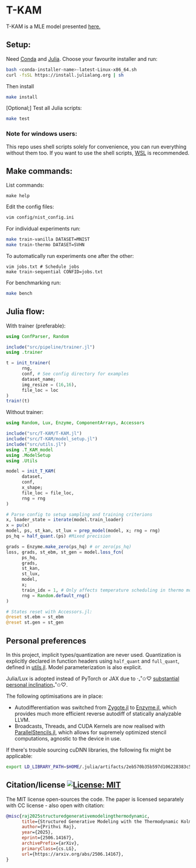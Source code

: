 # T-KAM 

T-KAM is a MLE model presented [here.](https://www.arxiv.org/abs/2506.14167)

## Setup:

Need [Conda](https://docs.conda.io/projects/conda/en/latest/user-guide/install/index.html) and [Julia](https://github.com/JuliaLang/juliaup). Choose your favourite installer and run: 

```bash
bash <conda-installer-name>-latest-Linux-x86_64.sh
curl -fsSL https://install.julialang.org | sh
```

Then install

```bash
make install
```

[Optional;] Test all Julia scripts:

```bash
make test
```

### Note for windows users:

This repo uses shell scripts solely for convenience, you can run everything without them too. If you want to use the shell scripts, [WSL](https://learn.microsoft.com/en-us/windows/wsl/install) is recommended.

## Make commands:

List commands:
```
make help
```

Edit the config files:

```bash
vim config/nist_config.ini
```

For individual experiments run:

```bash
make train-vanilla DATASET=MNIST
make train-thermo DATASET=SVHN
```

To automatically run experiments one after the other:
```
vim jobs.txt # Schedule jobs
make train-sequential CONFID=jobs.txt
```

For benchmarking run:

```bash
make bench
```

## Julia flow:

With trainer (preferable):

```julia
using ConfParser, Random

include("src/pipeline/trainer.jl")
using .trainer

t = init_trainer(
      rng, 
      conf, # See config directory for examples
      dataset_name; 
      img_resize = (16,16), 
      file_loc = loc
)
train!(t)
```

Without trainer:

```julia
using Random, Lux, Enzyme, ComponentArrays, Accessors

include("src/T-KAM/T-KAM.jl")
include("src/T-KAM/model_setup.jl")
include("src/utils.jl")
using .T_KAM_model
using .ModelSetup
using .Utils

model = init_T_KAM(
      dataset, 
      conf, 
      x_shape; 
      file_loc = file_loc, 
      rng = rng
)

# Parse config to setup sampling and training criterions
x, loader_state = iterate(model.train_loader)
x = pu(x)
model, ps, st_kan, st_lux = prep_model(model, x; rng = rng) 
ps_hq = half_quant.(ps) #Mixed precision

grads = Enzyme.make_zero(ps_hq) # or zero(ps_hq)
loss, grads, st_ebm, st_gen = model.loss_fcn(
      ps_hq,
      grads,
      st_kan,
      st_lux,
      model,
      x;
      train_idx = 1, # Only affects temperature scheduling in thermo model
      rng = Random.default_rng()
)

# States reset with Accessors.jl:
@reset st.ebm = st_ebm
@reset st.gen = st_gen
```

## Personal preferences

In this project, implicit types/quantization are never used. Quantization is explicitly declared in function headers using `half_quant` and `full_quant`, defined in [utils.jl](src/utils.jl). Model parameterization is also explicit.

Julia/Lux is adopted instead of PyTorch or JAX due to ‧₊˚✩♡ [substantial personal inclination](https://www.linkedin.com/posts/prithvi-raj-eng_i-moved-from-pytorch-to-jax-to-julia-a-activity-7330842135534919681-9XJF?utm_source=share&utm_medium=member_desktop&rcm=ACoAADUTwcMBFnTsuwtIbYGuiSVLmSAnTVDeOQQ)₊˚✩♡.

The following optimisations are in place:

- Autodifferentiation was switched from [Zygote.jl](https://github.com/FluxML/Zygote.jl) to [Enzyme.jl](https://enzyme.mit.edu/julia/stable/), which provides much more efficient reverse autodiff of statically analyzable LLVM. 
- Broadcasts, Threads, and CUDA Kernels are now realised with [ParallelStencils.jl](https://github.com/omlins/ParallelStencil.jl), which allows for supremely optimized stencil computations, agnostic to the device in use. 

If there's trouble sourcing cuDNN libraries, the following fix might be applicable:

```bash
export LD_LIBRARY_PATH=$HOME/.julia/artifacts/2eb570b35b597d106228383c5cfa490f4bf538ee/lib:$LD_LIBRARY_PATH
```

## Citation/license [![License: MIT](https://img.shields.io/badge/License-MIT-yellow.svg)](https://opensource.org/licenses/MIT)

The MIT license open-sources the code. The paper is licensed separately with CC license - also open with citation:

```bibtex
@misc{raj2025structuredgenerativemodelingthermodynamic,
      title={Structured Generative Modeling with the Thermodynamic Kolmogorov-Arnold Model}, 
      author={Prithvi Raj},
      year={2025},
      eprint={2506.14167},
      archivePrefix={arXiv},
      primaryClass={cs.LG},
      url={https://arxiv.org/abs/2506.14167}, 
}
```
